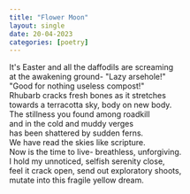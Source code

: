 ```yaml
---
title: "Flower Moon"
layout: single
date: 20-04-2023
categories: [poetry]
---
```


It's Easter and all the daffodils are screaming  
at the awakening ground- "Lazy arsehole!"  
"Good for nothing useless compost!"  
Rhubarb cracks fresh bones as it stretches  
towards a terracotta sky, body on new body.  
The stillness you found among roadkill  
and in the cold and muddy verges  
has been shattered by sudden ferns.  
We have read the skies like scripture.  
Now is the time to live- breathless, unforgiving.  
I hold my unnoticed, selfish serenity close,   
feel it crack open, send out exploratory shoots,  
mutate into this fragile yellow dream.  